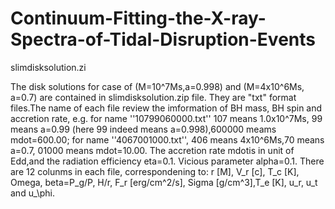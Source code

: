 # Continuum-Fitting-the-X-ray-Spectra-of-Tidal-Disruption-Events
slimdisksolution.zi

The disk solutions for case of (M=10^7Ms,a=0.998) and (M=4x10^6Ms, a=0.7) are contained in slimdisksolution.zip file. 
They are "txt" format files.The name of each file review the imformation of BH mass, BH spin and accretion rate, 
e.g. for name ''10799060000.txt'' 107 means 1.0x10^7Ms, 99 means a=0.99 (here 99 indeed means a=0.998),600000 meams mdot=600.00;
for name ''4067001000.txt'', 406 means 4x10^6Ms,70 means a=0.7, 01000 means mdot=10.00. The accretion rate mdotis in unit 
of Edd,and the radiation efficiency eta=0.1. Vicious parameter alpha=0.1.
There are 12 colunms in each file, correspondening to:
r [M], V_r [c], T_c [K], Omega, beta=P_g/P, H/r, F_r [erg/cm^2/s], Sigma [g/cm^3],T_e [K], u_r, u_t and u_\phi.
